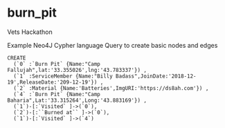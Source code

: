 # burn_pit
Vets Hackathon


Example Neo4J Cypher language Query to create basic nodes and edges
```
CREATE
  (`0` :`Burn Pit` {Name:"Camp Fallujah",lat:'33.355026',lng:'43.783337'}) ,
  (`1` :ServiceMember {Name:"Billy Badass",JoinDate:'2018-12-19',ReleaseDate:'209-12-19'}) ,
  (`2` :Material {Name:'Batteries',ImgURI:'https://ds8ah.com'}) ,
  (`4` :`Burn Pit` {Name:"Camp Baharia",Lat:'33.315264',Long:'43.883169'}) ,
  (`1`)-[:`Visited` ]->(`0`),
  (`2`)-[:``Burned at`` ]->(`0`),
  (`1`)-[:`Visited` ]->(`4`)

```

